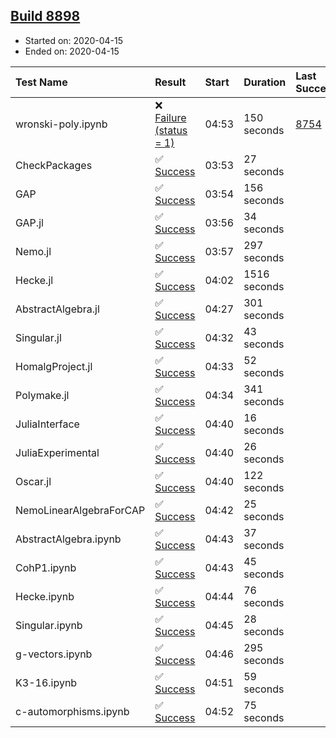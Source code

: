 ## [Build 8898](https://oscarci.mathematik.uni-kl.de/job/oscar/8898/)

* Started on: 2020-04-15
* Ended on: 2020-04-15

| Test Name    | Result | Start | Duration | Last Success | First Failure |
|:-------------|:-------|:------|:---------|:-------------|:--------------|
| wronski-poly.ipynb | ❌ [Failure (status = 1)](https://oscarci.mathematik.uni-kl.de/job/oscar/8898/artifact/logs/build-8898/wronski-poly.ipynb.log) | 04:53 | 150 seconds | [8754](https://oscarci.mathematik.uni-kl.de/job/oscar/8754/) | [8755](https://oscarci.mathematik.uni-kl.de/job/oscar/8755/) |
| CheckPackages | ✅ [Success](https://oscarci.mathematik.uni-kl.de/job/oscar/8898/artifact/logs/build-8898/CheckPackages.log) | 03:53 | 27 seconds |  |  |
| GAP | ✅ [Success](https://oscarci.mathematik.uni-kl.de/job/oscar/8898/artifact/logs/build-8898/GAP.log) | 03:54 | 156 seconds |  |  |
| GAP.jl | ✅ [Success](https://oscarci.mathematik.uni-kl.de/job/oscar/8898/artifact/logs/build-8898/GAP.jl.log) | 03:56 | 34 seconds |  |  |
| Nemo.jl | ✅ [Success](https://oscarci.mathematik.uni-kl.de/job/oscar/8898/artifact/logs/build-8898/Nemo.jl.log) | 03:57 | 297 seconds |  |  |
| Hecke.jl | ✅ [Success](https://oscarci.mathematik.uni-kl.de/job/oscar/8898/artifact/logs/build-8898/Hecke.jl.log) | 04:02 | 1516 seconds |  |  |
| AbstractAlgebra.jl | ✅ [Success](https://oscarci.mathematik.uni-kl.de/job/oscar/8898/artifact/logs/build-8898/AbstractAlgebra.jl.log) | 04:27 | 301 seconds |  |  |
| Singular.jl | ✅ [Success](https://oscarci.mathematik.uni-kl.de/job/oscar/8898/artifact/logs/build-8898/Singular.jl.log) | 04:32 | 43 seconds |  |  |
| HomalgProject.jl | ✅ [Success](https://oscarci.mathematik.uni-kl.de/job/oscar/8898/artifact/logs/build-8898/HomalgProject.jl.log) | 04:33 | 52 seconds |  |  |
| Polymake.jl | ✅ [Success](https://oscarci.mathematik.uni-kl.de/job/oscar/8898/artifact/logs/build-8898/Polymake.jl.log) | 04:34 | 341 seconds |  |  |
| JuliaInterface | ✅ [Success](https://oscarci.mathematik.uni-kl.de/job/oscar/8898/artifact/logs/build-8898/JuliaInterface.log) | 04:40 | 16 seconds |  |  |
| JuliaExperimental | ✅ [Success](https://oscarci.mathematik.uni-kl.de/job/oscar/8898/artifact/logs/build-8898/JuliaExperimental.log) | 04:40 | 26 seconds |  |  |
| Oscar.jl | ✅ [Success](https://oscarci.mathematik.uni-kl.de/job/oscar/8898/artifact/logs/build-8898/Oscar.jl.log) | 04:40 | 122 seconds |  |  |
| NemoLinearAlgebraForCAP | ✅ [Success](https://oscarci.mathematik.uni-kl.de/job/oscar/8898/artifact/logs/build-8898/NemoLinearAlgebraForCAP.log) | 04:42 | 25 seconds |  |  |
| AbstractAlgebra.ipynb | ✅ [Success](https://oscarci.mathematik.uni-kl.de/job/oscar/8898/artifact/logs/build-8898/AbstractAlgebra.ipynb.log) | 04:43 | 37 seconds |  |  |
| CohP1.ipynb | ✅ [Success](https://oscarci.mathematik.uni-kl.de/job/oscar/8898/artifact/logs/build-8898/CohP1.ipynb.log) | 04:43 | 45 seconds |  |  |
| Hecke.ipynb | ✅ [Success](https://oscarci.mathematik.uni-kl.de/job/oscar/8898/artifact/logs/build-8898/Hecke.ipynb.log) | 04:44 | 76 seconds |  |  |
| Singular.ipynb | ✅ [Success](https://oscarci.mathematik.uni-kl.de/job/oscar/8898/artifact/logs/build-8898/Singular.ipynb.log) | 04:45 | 28 seconds |  |  |
| g-vectors.ipynb | ✅ [Success](https://oscarci.mathematik.uni-kl.de/job/oscar/8898/artifact/logs/build-8898/g-vectors.ipynb.log) | 04:46 | 295 seconds |  |  |
| K3-16.ipynb | ✅ [Success](https://oscarci.mathematik.uni-kl.de/job/oscar/8898/artifact/logs/build-8898/K3-16.ipynb.log) | 04:51 | 59 seconds |  |  |
| c-automorphisms.ipynb | ✅ [Success](https://oscarci.mathematik.uni-kl.de/job/oscar/8898/artifact/logs/build-8898/c-automorphisms.ipynb.log) | 04:52 | 75 seconds |  |  |
